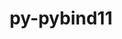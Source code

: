 ---
title: "py-pybind11"
layout: cache
categories: [package, develop-2024-11-17]
meta: {"versions": ["2.13.5"], "compilers": ["apple-clang@=15.0.0", "gcc@=11.1.0", "gcc@=11.4.0", "gcc@=12.3.0", "gcc@=13.2.0", "gcc@=7.5.0", "gcc@=9.4.0", "oneapi@=2024.2.1"], "oss": ["ubuntu18.04", "ubuntu20.04", "ubuntu22.04", "ubuntu24.04", "ventura"], "platforms": ["darwin", "linux"], "targets": ["aarch64", "neoverse_v1", "neoverse_v2", "ppc64le", "x86_64_v3"], "stacks": ["data-vis-sdk", "e4s", "e4s-neoverse-v2", "e4s-neoverse_v1", "e4s-oneapi", "e4s-power", "e4s-rocm-external", "ml-darwin-aarch64-mps", "ml-linux-aarch64-cpu", "ml-linux-aarch64-cuda", "ml-linux-x86_64-cpu", "ml-linux-x86_64-cuda", "ml-linux-x86_64-rocm", "radiuss", "root", "tutorial"], "num_specs": 25, "num_specs_by_stack": {"root": 25, "ml-darwin-aarch64-mps": 2, "radiuss": 1, "e4s-power": 2, "data-vis-sdk": 2, "e4s-neoverse_v1": 2, "e4s-neoverse-v2": 2, "e4s": 4, "e4s-rocm-external": 1, "tutorial": 1, "e4s-oneapi": 3, "ml-linux-aarch64-cpu": 3, "ml-linux-aarch64-cuda": 3, "ml-linux-x86_64-cpu": 3, "ml-linux-x86_64-rocm": 3, "ml-linux-x86_64-cuda": 3}}
spec_details: [{"hash": "p7bc6oy6k7ys4fj3ivoob7tyqpm5hooa", "compiler": "apple-clang@=15.0.0", "versions": ["2.13.5"], "os": "ventura", "platform": "darwin", "target": "aarch64", "variants": ["build_system=cmake", "build_type=Release", "generator=ninja", "+ipo"], "stacks": ["root", "ml-darwin-aarch64-mps"], "size": "-", "tarball": "https://binaries.spack.io/develop-2024-11-17/build_cache/darwin-ventura-aarch64/apple-clang-15.0.0/py-pybind11-2.13.5/darwin-ventura-aarch64-apple-clang-15.0.0-py-pybind11-2.13.5-p7bc6oy6k7ys4fj3ivoob7tyqpm5hooa.spack"}, {"hash": "mgoypvj5z5ilvjnxepzw22wjmux6iujx", "compiler": "apple-clang@=15.0.0", "versions": ["2.13.5"], "os": "ventura", "platform": "darwin", "target": "aarch64", "variants": ["build_system=cmake", "build_type=Release", "generator=ninja", "+ipo"], "stacks": ["root", "ml-darwin-aarch64-mps"], "size": "-", "tarball": "https://binaries.spack.io/develop-2024-11-17/build_cache/darwin-ventura-aarch64/apple-clang-15.0.0/py-pybind11-2.13.5/darwin-ventura-aarch64-apple-clang-15.0.0-py-pybind11-2.13.5-mgoypvj5z5ilvjnxepzw22wjmux6iujx.spack"}, {"hash": "vzfvxb2uysu7lzoyzrx3h2hjxemsowex", "compiler": "gcc@=7.5.0", "versions": ["2.13.5"], "os": "ubuntu18.04", "platform": "linux", "target": "x86_64_v3", "variants": ["build_system=cmake", "build_type=Release", "generator=ninja", "+ipo"], "stacks": ["root", "radiuss"], "size": "-", "tarball": "https://binaries.spack.io/develop-2024-11-17/build_cache/linux-ubuntu18.04-x86_64_v3/gcc-7.5.0/py-pybind11-2.13.5/linux-ubuntu18.04-x86_64_v3-gcc-7.5.0-py-pybind11-2.13.5-vzfvxb2uysu7lzoyzrx3h2hjxemsowex.spack"}, {"hash": "alt7zp7pdutdzvcmjvwrz3z3b24tchvw", "compiler": "gcc@=9.4.0", "versions": ["2.13.5"], "os": "ubuntu20.04", "platform": "linux", "target": "ppc64le", "variants": ["build_system=cmake", "build_type=Release", "generator=ninja", "+ipo"], "stacks": ["root", "e4s-power"], "size": "-", "tarball": "https://binaries.spack.io/develop-2024-11-17/build_cache/linux-ubuntu20.04-ppc64le/gcc-9.4.0/py-pybind11-2.13.5/linux-ubuntu20.04-ppc64le-gcc-9.4.0-py-pybind11-2.13.5-alt7zp7pdutdzvcmjvwrz3z3b24tchvw.spack"}, {"hash": "beombyaaqafausvwgvsna5wkiot3t4r5", "compiler": "gcc@=9.4.0", "versions": ["2.13.5"], "os": "ubuntu20.04", "platform": "linux", "target": "ppc64le", "variants": ["build_system=cmake", "build_type=Release", "generator=ninja", "+ipo"], "stacks": ["root", "e4s-power"], "size": "-", "tarball": "https://binaries.spack.io/develop-2024-11-17/build_cache/linux-ubuntu20.04-ppc64le/gcc-9.4.0/py-pybind11-2.13.5/linux-ubuntu20.04-ppc64le-gcc-9.4.0-py-pybind11-2.13.5-beombyaaqafausvwgvsna5wkiot3t4r5.spack"}, {"hash": "f2ofirr4dshtqppfbzd7twy6kc64o56u", "compiler": "gcc@=11.1.0", "versions": ["2.13.5"], "os": "ubuntu20.04", "platform": "linux", "target": "x86_64_v3", "variants": ["build_system=cmake", "build_type=Release", "generator=ninja", "+ipo"], "stacks": ["root", "data-vis-sdk"], "size": "-", "tarball": "https://binaries.spack.io/develop-2024-11-17/build_cache/linux-ubuntu20.04-x86_64_v3/gcc-11.1.0/py-pybind11-2.13.5/linux-ubuntu20.04-x86_64_v3-gcc-11.1.0-py-pybind11-2.13.5-f2ofirr4dshtqppfbzd7twy6kc64o56u.spack"}, {"hash": "ydu7t7tx3o6dflfn6plyfqshg22vvtzg", "compiler": "gcc@=11.1.0", "versions": ["2.13.5"], "os": "ubuntu20.04", "platform": "linux", "target": "x86_64_v3", "variants": ["build_system=cmake", "build_type=Release", "generator=ninja", "+ipo"], "stacks": ["root", "data-vis-sdk"], "size": "-", "tarball": "https://binaries.spack.io/develop-2024-11-17/build_cache/linux-ubuntu20.04-x86_64_v3/gcc-11.1.0/py-pybind11-2.13.5/linux-ubuntu20.04-x86_64_v3-gcc-11.1.0-py-pybind11-2.13.5-ydu7t7tx3o6dflfn6plyfqshg22vvtzg.spack"}, {"hash": "t7mdlhq54zlmhajj4f777cqnjoowgbux", "compiler": "gcc@=11.4.0", "versions": ["2.13.5"], "os": "ubuntu22.04", "platform": "linux", "target": "neoverse_v1", "variants": ["build_system=cmake", "build_type=Release", "generator=ninja", "+ipo"], "stacks": ["e4s-neoverse_v1", "root"], "size": "-", "tarball": "https://binaries.spack.io/develop-2024-11-17/build_cache/linux-ubuntu22.04-neoverse_v1/gcc-11.4.0/py-pybind11-2.13.5/linux-ubuntu22.04-neoverse_v1-gcc-11.4.0-py-pybind11-2.13.5-t7mdlhq54zlmhajj4f777cqnjoowgbux.spack"}, {"hash": "iho2aplboxtec52y4akiyc2zsyxgxoeu", "compiler": "gcc@=11.4.0", "versions": ["2.13.5"], "os": "ubuntu22.04", "platform": "linux", "target": "neoverse_v1", "variants": ["build_system=cmake", "build_type=Release", "generator=ninja", "+ipo"], "stacks": ["e4s-neoverse_v1", "root"], "size": "-", "tarball": "https://binaries.spack.io/develop-2024-11-17/build_cache/linux-ubuntu22.04-neoverse_v1/gcc-11.4.0/py-pybind11-2.13.5/linux-ubuntu22.04-neoverse_v1-gcc-11.4.0-py-pybind11-2.13.5-iho2aplboxtec52y4akiyc2zsyxgxoeu.spack"}, {"hash": "milkvgg7bed4lc6fntkcreqzqrotiv3v", "compiler": "gcc@=11.4.0", "versions": ["2.13.5"], "os": "ubuntu22.04", "platform": "linux", "target": "neoverse_v2", "variants": ["build_system=cmake", "build_type=Release", "generator=ninja", "+ipo"], "stacks": ["root", "e4s-neoverse-v2"], "size": "-", "tarball": "https://binaries.spack.io/develop-2024-11-17/build_cache/linux-ubuntu22.04-neoverse_v2/gcc-11.4.0/py-pybind11-2.13.5/linux-ubuntu22.04-neoverse_v2-gcc-11.4.0-py-pybind11-2.13.5-milkvgg7bed4lc6fntkcreqzqrotiv3v.spack"}, {"hash": "yo5gy27dbymrtinyunjxnr6i5k5whvxx", "compiler": "gcc@=11.4.0", "versions": ["2.13.5"], "os": "ubuntu22.04", "platform": "linux", "target": "neoverse_v2", "variants": ["build_system=cmake", "build_type=Release", "generator=ninja", "+ipo"], "stacks": ["root", "e4s-neoverse-v2"], "size": "-", "tarball": "https://binaries.spack.io/develop-2024-11-17/build_cache/linux-ubuntu22.04-neoverse_v2/gcc-11.4.0/py-pybind11-2.13.5/linux-ubuntu22.04-neoverse_v2-gcc-11.4.0-py-pybind11-2.13.5-yo5gy27dbymrtinyunjxnr6i5k5whvxx.spack"}, {"hash": "k2gi3i6dr4wt27qudihzktcbsfkiwbqu", "compiler": "gcc@=11.4.0", "versions": ["2.13.5"], "os": "ubuntu22.04", "platform": "linux", "target": "x86_64_v3", "variants": ["build_system=cmake", "build_type=Release", "generator=ninja", "+ipo"], "stacks": ["root", "e4s", "e4s-rocm-external"], "size": "-", "tarball": "https://binaries.spack.io/develop-2024-11-17/build_cache/linux-ubuntu22.04-x86_64_v3/gcc-11.4.0/py-pybind11-2.13.5/linux-ubuntu22.04-x86_64_v3-gcc-11.4.0-py-pybind11-2.13.5-k2gi3i6dr4wt27qudihzktcbsfkiwbqu.spack"}, {"hash": "ifcecbqr23jymv7nthw3cjcga5gz353f", "compiler": "gcc@=11.4.0", "versions": ["2.13.5"], "os": "ubuntu22.04", "platform": "linux", "target": "x86_64_v3", "variants": ["build_system=cmake", "build_type=Release", "generator=ninja", "+ipo"], "stacks": ["root", "e4s"], "size": "-", "tarball": "https://binaries.spack.io/develop-2024-11-17/build_cache/linux-ubuntu22.04-x86_64_v3/gcc-11.4.0/py-pybind11-2.13.5/linux-ubuntu22.04-x86_64_v3-gcc-11.4.0-py-pybind11-2.13.5-ifcecbqr23jymv7nthw3cjcga5gz353f.spack"}, {"hash": "qud3ihf5k26sd5cm5o32kt63hf2vef3u", "compiler": "gcc@=11.4.0", "versions": ["2.13.5"], "os": "ubuntu22.04", "platform": "linux", "target": "x86_64_v3", "variants": ["build_system=cmake", "build_type=Release", "generator=ninja", "+ipo"], "stacks": ["root", "e4s"], "size": "-", "tarball": "https://binaries.spack.io/develop-2024-11-17/build_cache/linux-ubuntu22.04-x86_64_v3/gcc-11.4.0/py-pybind11-2.13.5/linux-ubuntu22.04-x86_64_v3-gcc-11.4.0-py-pybind11-2.13.5-qud3ihf5k26sd5cm5o32kt63hf2vef3u.spack"}, {"hash": "63aaztb2x6w3twzi273witmskpcgzfa5", "compiler": "gcc@=11.4.0", "versions": ["2.13.5"], "os": "ubuntu22.04", "platform": "linux", "target": "x86_64_v3", "variants": ["build_system=cmake", "build_type=Release", "generator=ninja", "+ipo"], "stacks": ["root", "e4s"], "size": "-", "tarball": "https://binaries.spack.io/develop-2024-11-17/build_cache/linux-ubuntu22.04-x86_64_v3/gcc-11.4.0/py-pybind11-2.13.5/linux-ubuntu22.04-x86_64_v3-gcc-11.4.0-py-pybind11-2.13.5-63aaztb2x6w3twzi273witmskpcgzfa5.spack"}, {"hash": "snxqdvrrph422twbcobkhbgw67gxwy7p", "compiler": "gcc@=12.3.0", "versions": ["2.13.5"], "os": "ubuntu22.04", "platform": "linux", "target": "x86_64_v3", "variants": ["build_system=cmake", "build_type=Release", "generator=ninja", "+ipo"], "stacks": ["tutorial", "root"], "size": "-", "tarball": "https://binaries.spack.io/develop-2024-11-17/build_cache/linux-ubuntu22.04-x86_64_v3/gcc-12.3.0/py-pybind11-2.13.5/linux-ubuntu22.04-x86_64_v3-gcc-12.3.0-py-pybind11-2.13.5-snxqdvrrph422twbcobkhbgw67gxwy7p.spack"}, {"hash": "5imkufkdwckdwss6j5ryb4qk75pcijfy", "compiler": "oneapi@=2024.2.1", "versions": ["2.13.5"], "os": "ubuntu22.04", "platform": "linux", "target": "x86_64_v3", "variants": ["build_system=cmake", "build_type=Release", "generator=ninja", "+ipo"], "stacks": ["e4s-oneapi", "root"], "size": "-", "tarball": "https://binaries.spack.io/develop-2024-11-17/build_cache/linux-ubuntu22.04-x86_64_v3/oneapi-2024.2.1/py-pybind11-2.13.5/linux-ubuntu22.04-x86_64_v3-oneapi-2024.2.1-py-pybind11-2.13.5-5imkufkdwckdwss6j5ryb4qk75pcijfy.spack"}, {"hash": "xrqm6y7ysed42sywmgjo4pg2gwruvv6k", "compiler": "oneapi@=2024.2.1", "versions": ["2.13.5"], "os": "ubuntu22.04", "platform": "linux", "target": "x86_64_v3", "variants": ["build_system=cmake", "build_type=Release", "generator=ninja", "+ipo"], "stacks": ["e4s-oneapi", "root"], "size": "-", "tarball": "https://binaries.spack.io/develop-2024-11-17/build_cache/linux-ubuntu22.04-x86_64_v3/oneapi-2024.2.1/py-pybind11-2.13.5/linux-ubuntu22.04-x86_64_v3-oneapi-2024.2.1-py-pybind11-2.13.5-xrqm6y7ysed42sywmgjo4pg2gwruvv6k.spack"}, {"hash": "k5cz3qugktrm2ocsivhyow6rmi6b5b3g", "compiler": "oneapi@=2024.2.1", "versions": ["2.13.5"], "os": "ubuntu22.04", "platform": "linux", "target": "x86_64_v3", "variants": ["build_system=cmake", "build_type=Release", "generator=ninja", "+ipo"], "stacks": ["e4s-oneapi", "root"], "size": "-", "tarball": "https://binaries.spack.io/develop-2024-11-17/build_cache/linux-ubuntu22.04-x86_64_v3/oneapi-2024.2.1/py-pybind11-2.13.5/linux-ubuntu22.04-x86_64_v3-oneapi-2024.2.1-py-pybind11-2.13.5-k5cz3qugktrm2ocsivhyow6rmi6b5b3g.spack"}, {"hash": "pk2k3eo33sr6caffzvh7rhnl2cv7ix7w", "compiler": "gcc@=13.2.0", "versions": ["2.13.5"], "os": "ubuntu24.04", "platform": "linux", "target": "aarch64", "variants": ["build_system=cmake", "build_type=Release", "generator=ninja", "+ipo"], "stacks": ["ml-linux-aarch64-cpu", "ml-linux-aarch64-cuda", "root"], "size": "-", "tarball": "https://binaries.spack.io/develop-2024-11-17/build_cache/linux-ubuntu24.04-aarch64/gcc-13.2.0/py-pybind11-2.13.5/linux-ubuntu24.04-aarch64-gcc-13.2.0-py-pybind11-2.13.5-pk2k3eo33sr6caffzvh7rhnl2cv7ix7w.spack"}, {"hash": "akahdubmykune2pf5spofrelegbgbkqn", "compiler": "gcc@=13.2.0", "versions": ["2.13.5"], "os": "ubuntu24.04", "platform": "linux", "target": "aarch64", "variants": ["build_system=cmake", "build_type=Release", "generator=ninja", "+ipo"], "stacks": ["ml-linux-aarch64-cpu", "ml-linux-aarch64-cuda", "root"], "size": "-", "tarball": "https://binaries.spack.io/develop-2024-11-17/build_cache/linux-ubuntu24.04-aarch64/gcc-13.2.0/py-pybind11-2.13.5/linux-ubuntu24.04-aarch64-gcc-13.2.0-py-pybind11-2.13.5-akahdubmykune2pf5spofrelegbgbkqn.spack"}, {"hash": "7igginrwhqwwxzosrrfebh552laoc7kl", "compiler": "gcc@=13.2.0", "versions": ["2.13.5"], "os": "ubuntu24.04", "platform": "linux", "target": "aarch64", "variants": ["build_system=cmake", "build_type=Release", "generator=ninja", "+ipo"], "stacks": ["ml-linux-aarch64-cpu", "ml-linux-aarch64-cuda", "root"], "size": "-", "tarball": "https://binaries.spack.io/develop-2024-11-17/build_cache/linux-ubuntu24.04-aarch64/gcc-13.2.0/py-pybind11-2.13.5/linux-ubuntu24.04-aarch64-gcc-13.2.0-py-pybind11-2.13.5-7igginrwhqwwxzosrrfebh552laoc7kl.spack"}, {"hash": "v4bbxilw4mxwplyeppjutfvxbknujkn7", "compiler": "gcc@=13.2.0", "versions": ["2.13.5"], "os": "ubuntu24.04", "platform": "linux", "target": "x86_64_v3", "variants": ["build_system=cmake", "build_type=Release", "generator=ninja", "+ipo"], "stacks": ["ml-linux-x86_64-cpu", "ml-linux-x86_64-rocm", "root", "ml-linux-x86_64-cuda"], "size": "-", "tarball": "https://binaries.spack.io/develop-2024-11-17/build_cache/linux-ubuntu24.04-x86_64_v3/gcc-13.2.0/py-pybind11-2.13.5/linux-ubuntu24.04-x86_64_v3-gcc-13.2.0-py-pybind11-2.13.5-v4bbxilw4mxwplyeppjutfvxbknujkn7.spack"}, {"hash": "xhgalnlfwbciuk62fuxb6bszdqffxgws", "compiler": "gcc@=13.2.0", "versions": ["2.13.5"], "os": "ubuntu24.04", "platform": "linux", "target": "x86_64_v3", "variants": ["build_system=cmake", "build_type=Release", "generator=ninja", "+ipo"], "stacks": ["ml-linux-x86_64-cpu", "ml-linux-x86_64-rocm", "root", "ml-linux-x86_64-cuda"], "size": "-", "tarball": "https://binaries.spack.io/develop-2024-11-17/build_cache/linux-ubuntu24.04-x86_64_v3/gcc-13.2.0/py-pybind11-2.13.5/linux-ubuntu24.04-x86_64_v3-gcc-13.2.0-py-pybind11-2.13.5-xhgalnlfwbciuk62fuxb6bszdqffxgws.spack"}, {"hash": "oc2ulyknd3wnqnnislvbhtam7l2napuq", "compiler": "gcc@=13.2.0", "versions": ["2.13.5"], "os": "ubuntu24.04", "platform": "linux", "target": "x86_64_v3", "variants": ["build_system=cmake", "build_type=Release", "generator=ninja", "+ipo"], "stacks": ["ml-linux-x86_64-cpu", "ml-linux-x86_64-rocm", "root", "ml-linux-x86_64-cuda"], "size": "-", "tarball": "https://binaries.spack.io/develop-2024-11-17/build_cache/linux-ubuntu24.04-x86_64_v3/gcc-13.2.0/py-pybind11-2.13.5/linux-ubuntu24.04-x86_64_v3-gcc-13.2.0-py-pybind11-2.13.5-oc2ulyknd3wnqnnislvbhtam7l2napuq.spack"}]
---